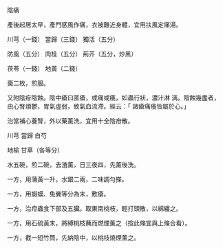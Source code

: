陰痛

產後起居太早，產門感風作痛，衣被難近身體，宜用扶風定痛湯。 

川芎（一錢） 當歸（三錢） 獨活（五分） 

防風（五分） 肉桂（五分） 荊芥（五分，炒黑） 

茯苓（一錢） 地黃（二錢） 

棗二枚，煎服。

又附陰疳陰蝕。陰中瘡曰匿瘡，或痛或癢，如蟲行狀，濃汁淋 漓。陰蝕幾盡者，由心腎煩鬱，胃氣虛弱，致氣血流滯。經云：「 諸瘡痛癢皆屬於心。」

治當補心養腎，外以藥薰洗，宜用十全陰疳散。

川芎 當歸 白芍 

地榆 甘草（各等分） 

水五碗，煎二碗，去渣薰，日三夜四，先薰後洗。

一方，用蒲黃一升，水銀二兩，二味調勻搽。

一方，用蝦蟆、兔糞等分為末，敷瘡。

一方，治疳蟲食下部及五臟。取東南桃枝，輕打頭散，以綿纏之。

一方，用石硫黃末，將縛桃枝蘸而燃煙薰之（按此條宜與上條合看）。

一方，截一短竹筒，先納陰中，以桃枝燒煙薰之。 

